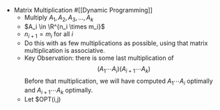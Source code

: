 - Matrix Multiplication #[[Dynamic Programming]]
	- Multiply $A_1, A_2, A_3, \dots, A_k$
	- $A_i \in \R^{n_i \times m_i}$
	- $n_{i+1} = m_i$ for all $i$
	- Do this with as few multiplications as possible, using that matrix multiplication is associative.
	- Key Observation: there is some last multiplication of
	  $$
	  (A_1 \cdots A_i)(A_{i+1} \cdots A_k)
	  $$
	  Before that multiplication, we will have computed $A_1\cdots A_i$ optimally and $A_{i+1}\cdots A_k$ optimally.
	- Let $OPT(i,j)